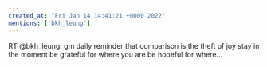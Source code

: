 ```yaml
---
created_at: "Fri Jan 14 14:41:21 +0000 2022"
mentions: ['bkh_leung']
---
```


RT @bkh_leung: gm
daily reminder that comparison is the theft of joy
stay in the moment
be grateful for where you are
be hopeful for where…